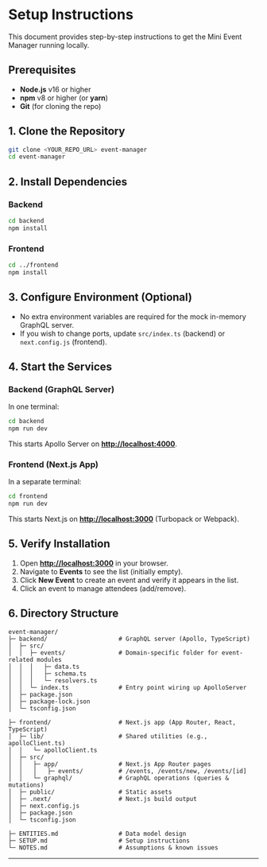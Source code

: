 # Setup Instructions

This document provides step-by-step instructions to get the Mini Event Manager running locally.

## Prerequisites

* **Node.js** v16 or higher
* **npm** v8 or higher (or **yarn**)
* **Git** (for cloning the repo)

## 1. Clone the Repository

```bash
git clone <YOUR_REPO_URL> event-manager
cd event-manager
```

## 2. Install Dependencies

### Backend

```bash
cd backend
npm install
```

### Frontend

```bash
cd ../frontend
npm install
```

## 3. Configure Environment (Optional)

* No extra environment variables are required for the mock in-memory GraphQL server.
* If you wish to change ports, update `src/index.ts` (backend) or `next.config.js` (frontend).

## 4. Start the Services

### Backend (GraphQL Server)

In one terminal:

```bash
cd backend
npm run dev
```

This starts Apollo Server on [**http://localhost:4000**](http://localhost:4000).

### Frontend (Next.js App)

In a separate terminal:

```bash
cd frontend
npm run dev
```

This starts Next.js on [**http://localhost:3000**](http://localhost:3000) (Turbopack or Webpack).

## 5. Verify Installation

1. Open [**http://localhost:3000**](http://localhost:3000) in your browser.
2. Navigate to **Events** to see the list (initially empty).
3. Click **New Event** to create an event and verify it appears in the list.
4. Click an event to manage attendees (add/remove).



## 6. Directory Structure

```
event-manager/
├─ backend/                    # GraphQL server (Apollo, TypeScript)
│  ├─ src/
│  │  ├─ events/               # Domain-specific folder for event-related modules
│  │  │   ├─ data.ts
│  │  │   ├─ schema.ts
│  │  │   └─ resolvers.ts
│  │  └─ index.ts              # Entry point wiring up ApolloServer
│  ├─ package.json
│  ├─ package-lock.json
│  └─ tsconfig.json

├─ frontend/                   # Next.js app (App Router, React, TypeScript)
│  ├─ lib/                     # Shared utilities (e.g., apolloClient.ts)
│  │   └─ apolloClient.ts
│  ├─ src/
│  │   ├─ app/                 # Next.js App Router pages
│  │   │   ├─ events/          # /events, /events/new, /events/[id]
│  │   └─ graphql/             # GraphQL operations (queries & mutations)
│  ├─ public/                  # Static assets
│  ├─ .next/                   # Next.js build output
│  ├─ next.config.js
│  ├─ package.json
│  └─ tsconfig.json

├─ ENTITIES.md                 # Data model design
├─ SETUP.md                    # Setup instructions
└─ NOTES.md                    # Assumptions & known issues
```

---


